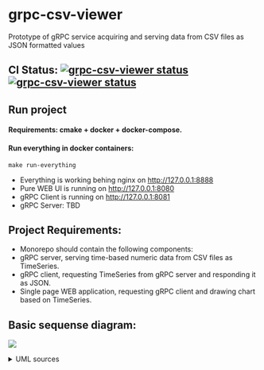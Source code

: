 # grpc-csv-viewer
Prototype of gRPC service acquiring and serving data from CSV files as JSON formatted values

## CI Status: <a href="https://github.com/toorosan/grpc-csv-viewer"><img alt="grpc-csv-viewer status" src="https://github.com/toorosan/grpc-csv-viewer/workflows/Go/badge.svg"></a> <a href="https://github.com/toorosan/grpc-csv-viewer"><img alt="grpc-csv-viewer status" src="https://github.com/toorosan/grpc-csv-viewer/workflows/golangci-lint/badge.svg"></a>

## Run project
#### Requirements: cmake + docker + docker-compose.
#### Run everything in docker containers:
  ```make run-everything```
- Everything is working behing nginx on http://127.0.0.1:8888
- Pure WEB UI is running on http://127.0.0.1:8080
- gRPC Client is running on http://127.0.0.1:8081
- gRPC Server: TBD

## Project Requirements:
- Monorepo should contain the following components:
- gRPC server, serving time-based numeric data from CSV files as TimeSeries.
- gRPC client, requesting TimeSeries from gRPC server and responding it as JSON.
- Single page WEB application, requesting gRPC client and drawing chart based on TimeSeries.

## Basic sequense diagram:
![](misc/req-sequence.svg)
<details>
  <summary>UML sources</summary>

```
@startuml gRPC proto
    actor Browser
        ServiceInitiator -> gRPCClient **: Initialization, \nacquire configuration \nwith gPRC address
        note left: gRPC client initialization
        activate gRPCClient
        gRPCClient -> gRPCClient : Start serving \n/index.html for \nHTTP GET requests
        gRPCClient -> gRPCClient : Start serving \n/timeseries for \nHTTP GET requests
        return Service initialized successfully

    loop while  "gRPC client available only"
        Browser -> gRPCClient : HTTP GET /
        activate gRPCClient
        return Respond with index.html
        'UI <- gRPCClient : GET /index.html
        Browser -> UI ** : Compile and prepare WEB UI
        activate UI
        UI -> gRPCClient: HTTP GET /timeseries
        activate gRPCClient
        gRPCClient --> gRPCServer: gRPC request, \nfailed as server is \nnot available
        return HTTP error 502 \nBad Gateway
        return Error: gRPC server is not available
    end
        ServiceInitiator -> gRPCServer ** : Initialization, \nacquire configuration \nwith CSV file location
        note left: gRPC server initialization
        activate gRPCServer
        gRPCServer -> gRPCServer : Index CSV file
        gRPCServer -> gRPCServer : Start serving gRPC requests
        return Service initialized successfully
    loop while "gRPCServer and gRPCClient are active"
        Browser -> gRPCClient : HTTP GET /
        activate gRPCClient
        return Respond with index.html
        'UI <- gRPCClient : GET /index.html
        Browser -> UI ** : Compile and prepare WEB UI
        activate UI
        UI -> gRPCClient: HTTP GET /timeseries
        activate gRPCClient
        gRPCClient -> gRPCServer: gRPC request
        activate gRPCServer
        gRPCServer -> gRPCServer: Read dataset \nfrom CSV file
        gRPCServer -> gRPCServer: Convert dataset \nto TimeSeries
        return gRPC Respond with TimeSeries
        return HTTP respond with \nTimeSeries JSON
        return Show TimeSeries chart
    end
    ...
    Browser -> UI !! : Close page with \nWEB application
@enduml
```
</details>
